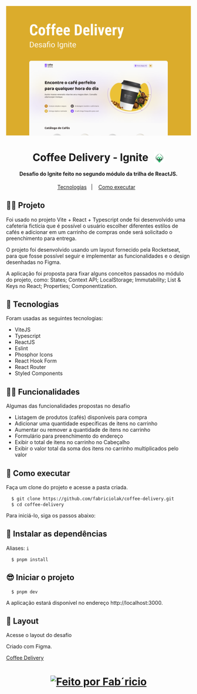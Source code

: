 <div align="center">
  <img src="./src/assets/readme/capa.png" />
</div>

<h1 align="center" style="display: flex; align-items: center; justify-content: center; gap: 1rem;">Coffee Delivery - Ignite <img src="./src/assets/readme/ignite-logo.svg" width="28px" /></h1>

<h4 align="center">
  Desafio do Ignite feito no segundo módulo da trilha de ReactJS.
</h4>

<p align="center">
  <a href="#-tecnologias">Tecnologias</a>&nbsp;&nbsp;&nbsp;|&nbsp;&nbsp;&nbsp;
  <a href="#-como-executar">Como executar</a>&nbsp;&nbsp;&nbsp;
</p>


## 👨‍💻 Projeto

Foi usado no projeto Vite + React + Typescript onde foi desenvolvido uma cafeteria fictícia que é possível o usuário escolher diferentes estilos de cafés e adicionar em um carrinho de compras onde será solicitado o preenchimento para entrega.

O projeto foi desenvolvido usando um layout fornecido pela Rocketseat, para que fosse possível seguir e implementar as funcionalidades e o design desenhadas no Figma.

A aplicação foi proposta para fixar alguns conceitos passados no módulo do projeto, como: States; Context API; LocalStorage; Immutability; List & Keys no React; Properties; Componentization.

## 🧪 Tecnologias
Foram usadas as seguintes tecnologias:

  - ViteJS
  - Typescript
  - ReactJS
  - Eslint
  - Phosphor Icons
  - React Hook Form
  - React Router
  - Styled Components

## 🧑‍🔧 Funcionalidades
Algumas das funcionalidades propostas no desafio
  - Listagem de produtos (cafés) disponíveis para compra
  - Adicionar uma quantidade específicas de itens no carrinho
  - Aumentar ou remover a quantidade de itens no carrinho
  - Formulário para preenchimento do endereço
  - Exibir o total de itens no carrinho no Cabeçalho
  - Exibir o valor total da soma dos itens no carrinho multiplicados pelo valor

## 🚀 Como executar

Faça um clone do projeto e acesse a pasta criada.

```
  $ git clone https://github.com/fabriciolak/coffee-delivery.git
  $ cd coffee-delivery
```
Para iniciá-lo, siga os passos abaixo:

## 👾 Instalar as dependências
Aliases: ``` i ```
```
  $ pnpm install
```

## 😎 Iniciar o projeto
```
  $ pnpm dev
```
A aplicação estará disponível no endereço http://localhost:3000.

## 🎨 Layout
Acesse o layout do desafio

Criado com Figma.

<a href="https://www.figma.com/file/ewcmQhaPxFVbRF22VWxa98/Coffee-Delivery-(Copy)?node-id=0%3A1" target="_blank">Coffee Delivery</a>


<h1 align="center">
  <a href="https://www.github.com/fabriciolak">
    <img alt="Feito por Fab´ricio" src="https://img.shields.io/badge/Desenvolvido%20por-Fabr%C3%ADcio%20Silva-green">
  </a>
</h1>